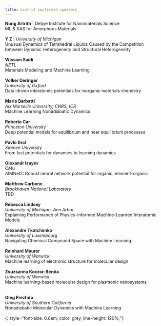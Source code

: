 ```yaml
---
title: List of confirmed speakers
---
```


<!-- <object data="/assets/speakers - Sheet1.pdf" width="100%" height="100%" type='application/pdf'></object>
 -->

 <!-- <style>
  .small {
    font-size: 0.7em;
    color: red;
  }
</style> -->


**Nong Artrith**  | Debye Institute for Nanomaterials Science    
ML & XAS for Amorphous Materials     
<br>
**Y	Z** | *University of Michigan*      
Unusual Dynamics of Tetrahedral Liquids Caused by the Competition between Dynamic Heterogeneity and Structural Heterogeneity    
<br> 
**Wissam Saidi**    
*NETL*    
Materials Modeling and Machine Learning    
<br>
**Volker	Deringer**     
*University of Oxford*    
Data-driven interatomic potentials for inorganic materials chemistry      
<br>
**Mario	Barbatti**         
*Aix Marseille University, CNRS, ICR*        
Machine Learning Nonadiabatic Dynamics        
<br>
**Roberto	Car**       
*Princeton University*     
Deep potential models for equilibrium and near equilibrium processes      
<br>
**Pavlo Dral**      
*Xiamen University*    
From fast potentials for dynamics to learning dynamics    
<br> 
**Olexandr Isayev**  
*CMU*  
AIMNet2: Robust neural network potential for organic, element-organic     
<br>
**Matthew Carbone**    
*Brookhaven National Laboratory*    
TBD    
<br>
**Rebecca Lindsey**    
*University of Michigan, Ann Arbor*    
Explaining Performance of Physics-Informed Machine-Learned Interatomic Models     
<br>
**Alexandre Tkatchenko**    
*University of Luxembourg*     
Navigating Chemical Compound Space with Machine Learning        
<br>
**Reinhard	Maurer**     
*University of Warwick*       
Machine learning of electronic structure for molecular design     
<br>
**Zsuzsanna Koczor-Benda**     
*University of Warwick*     
Machine learning-based molecular design for plasmonic nanosystems       
<br>   
**Oleg Prezhdo**     
*University of Southern California*    
Nonadiabatic Molecular Dynamics with Machine Learning       
<br>
{: style="font-size: 0.6em; color: grey; line-height: 120%;"}

